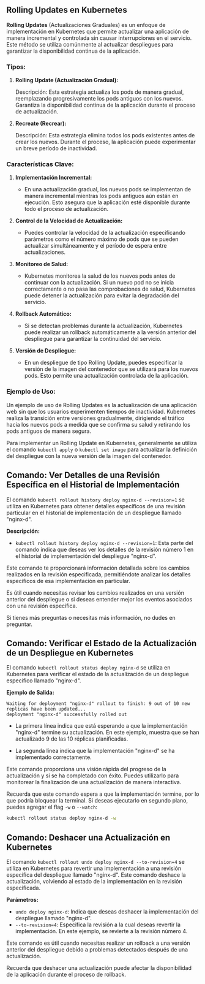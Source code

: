 ## Rolling Updates en Kubernetes

**Rolling Updates** (Actualizaciones Graduales) es un enfoque de implementación en Kubernetes que permite actualizar una aplicación de manera incremental y controlada sin causar interrupciones en el servicio. Este método se utiliza comúnmente al actualizar despliegues para garantizar la disponibilidad continua de la aplicación.

### Tipos:

1. **Rolling Update (Actualización Gradual):**

   Descripción: Esta estrategia actualiza los pods de manera gradual, reemplazando progresivamente los pods antiguos con los nuevos. Garantiza la disponibilidad continua de la aplicación durante el proceso de actualización.

2. **Recreate (Recrear):**

   Descripción: Esta estrategia elimina todos los pods existentes antes de crear los nuevos. Durante el proceso, la aplicación puede experimentar un breve período de inactividad.


### Características Clave:

1. **Implementación Incremental:**
   - En una actualización gradual, los nuevos pods se implementan de manera incremental mientras los pods antiguos aún están en ejecución. Esto asegura que la aplicación esté disponible durante todo el proceso de actualización.

2. **Control de la Velocidad de Actualización:**
   - Puedes controlar la velocidad de la actualización especificando parámetros como el número máximo de pods que se pueden actualizar simultáneamente y el período de espera entre actualizaciones.

3. **Monitoreo de Salud:**
   - Kubernetes monitorea la salud de los nuevos pods antes de continuar con la actualización. Si un nuevo pod no se inicia correctamente o no pasa las comprobaciones de salud, Kubernetes puede detener la actualización para evitar la degradación del servicio.

4. **Rollback Automático:**
   - Si se detectan problemas durante la actualización, Kubernetes puede realizar un rollback automáticamente a la versión anterior del despliegue para garantizar la continuidad del servicio.

5. **Versión de Despliegue:**
   - En un despliegue de tipo Rolling Update, puedes especificar la versión de la imagen del contenedor que se utilizará para los nuevos pods. Esto permite una actualización controlada de la aplicación.

### Ejemplo de Uso:

Un ejemplo de uso de Rolling Updates es la actualización de una aplicación web sin que los usuarios experimenten tiempos de inactividad. Kubernetes realiza la transición entre versiones gradualmente, dirigiendo el tráfico hacia los nuevos pods a medida que se confirma su salud y retirando los pods antiguos de manera segura.

Para implementar un Rolling Update en Kubernetes, generalmente se utiliza el comando `kubectl apply` o `kubectl set image` para actualizar la definición del despliegue con la nueva versión de la imagen del contenedor.

## Comando: Ver Detalles de una Revisión Específica en el Historial de Implementación

El comando `kubectl rollout history deploy nginx-d --revision=1` se utiliza en Kubernetes para obtener detalles específicos de una revisión particular en el historial de implementación de un despliegue llamado "nginx-d".

**Descripción:**

- `kubectl rollout history deploy nginx-d --revision=1`: Esta parte del comando indica que deseas ver los detalles de la revisión número 1 en el historial de implementación del despliegue "nginx-d".

Este comando te proporcionará información detallada sobre los cambios realizados en la revisión especificada, permitiéndote analizar los detalles específicos de esa implementación en particular.

Es útil cuando necesitas revisar los cambios realizados en una versión anterior del despliegue o si deseas entender mejor los eventos asociados con una revisión específica.

Si tienes más preguntas o necesitas más información, no dudes en preguntar.

## Comando: Verificar el Estado de la Actualización de un Despliegue en Kubernetes

El comando `kubectl rollout status deploy nginx-d` se utiliza en Kubernetes para verificar el estado de la actualización de un despliegue específico llamado "nginx-d".

**Ejemplo de Salida:**
```
Waiting for deployment "nginx-d" rollout to finish: 9 out of 10 new replicas have been updated...
deployment "nginx-d" successfully rolled out
```

- La primera línea indica que está esperando a que la implementación "nginx-d" termine su actualización. En este ejemplo, muestra que se han actualizado 9 de las 10 réplicas planificadas.

- La segunda línea indica que la implementación "nginx-d" se ha implementado correctamente.

Este comando proporciona una visión rápida del progreso de la actualización y si se ha completado con éxito. Puedes utilizarlo para monitorear la finalización de una actualización de manera interactiva.

Recuerda que este comando espera a que la implementación termine, por lo que podría bloquear la terminal. Si deseas ejecutarlo en segundo plano, puedes agregar el flag `-w` o `--watch`:

```bash
kubectl rollout status deploy nginx-d -w
```

## Comando: Deshacer una Actualización en Kubernetes

El comando `kubectl rollout undo deploy nginx-d --to-revision=4` se utiliza en Kubernetes para revertir una implementación a una revisión específica del despliegue llamado "nginx-d". Este comando deshace la actualización, volviendo al estado de la implementación en la revisión especificada.

**Parámetros:**
- `undo deploy nginx-d`: Indica que deseas deshacer la implementación del despliegue llamado "nginx-d".
- `--to-revision=4`: Especifica la revisión a la cual deseas revertir la implementación. En este ejemplo, se revierte a la revisión número 4.

Este comando es útil cuando necesitas realizar un rollback a una versión anterior del despliegue debido a problemas detectados después de una actualización.

Recuerda que deshacer una actualización puede afectar la disponibilidad de la aplicación durante el proceso de rollback.


